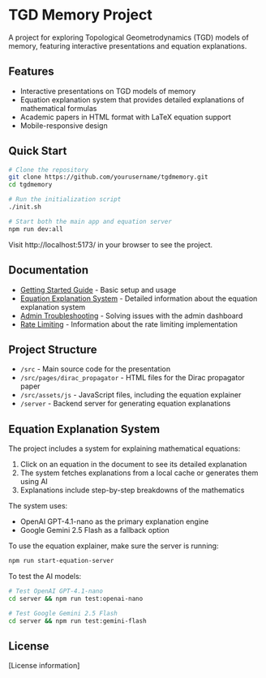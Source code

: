 # TGD Memory Project

A project for exploring Topological Geometrodynamics (TGD) models of memory, featuring interactive presentations and equation explanations.

## Features

- Interactive presentations on TGD models of memory
- Equation explanation system that provides detailed explanations of mathematical formulas
- Academic papers in HTML format with LaTeX equation support
- Mobile-responsive design

## Quick Start

```bash
# Clone the repository
git clone https://github.com/yourusername/tgdmemory.git
cd tgdmemory

# Run the initialization script
./init.sh

# Start both the main app and equation server
npm run dev:all
```

Visit http://localhost:5173/ in your browser to see the project.

## Documentation

- [Getting Started Guide](./GETTING_STARTED.md) - Basic setup and usage
- [Equation Explanation System](./EQUATION_EXPLANATION.md) - Detailed information about the equation explanation system
- [Admin Troubleshooting](./ADMIN_TROUBLESHOOTING.md) - Solving issues with the admin dashboard
- [Rate Limiting](./docs/RATE_LIMITING.md) - Information about the rate limiting implementation

## Project Structure

- `/src` - Main source code for the presentation
- `/src/pages/dirac_propagator` - HTML files for the Dirac propagator paper
- `/src/assets/js` - JavaScript files, including the equation explainer
- `/server` - Backend server for generating equation explanations

## Equation Explanation System

The project includes a system for explaining mathematical equations:

1. Click on an equation in the document to see its detailed explanation
2. The system fetches explanations from a local cache or generates them using AI
3. Explanations include step-by-step breakdowns of the mathematics

The system uses:
- OpenAI GPT-4.1-nano as the primary explanation engine
- Google Gemini 2.5 Flash as a fallback option

To use the equation explainer, make sure the server is running:

```bash
npm run start-equation-server
```

To test the AI models:

```bash
# Test OpenAI GPT-4.1-nano
cd server && npm run test:openai-nano

# Test Google Gemini 2.5 Flash
cd server && npm run test:gemini-flash
```

## License

[License information]